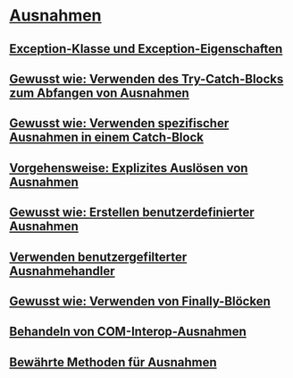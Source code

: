# [Ausnahmen](index.md)
## [Exception-Klasse und Exception-Eigenschaften](exception-class-and-properties.md)
## [Gewusst wie: Verwenden des Try-Catch-Blocks zum Abfangen von Ausnahmen](how-to-use-the-try-catch-block-to-catch-exceptions.md)
## [Gewusst wie: Verwenden spezifischer Ausnahmen in einem Catch-Block](how-to-use-specific-exceptions-in-a-catch-block.md)
## [Vorgehensweise: Explizites Auslösen von Ausnahmen](how-to-explicitly-throw-exceptions.md)
## [Gewusst wie: Erstellen benutzerdefinierter Ausnahmen](how-to-create-user-defined-exceptions.md)
## [Verwenden benutzergefilterter Ausnahmehandler](using-user-filtered-exception-handlers.md)
## [Gewusst wie: Verwenden von Finally-Blöcken](how-to-use-finally-blocks.md)
## [Behandeln von COM-Interop-Ausnahmen](handling-com-interop-exceptions.md)
## [Bewährte Methoden für Ausnahmen](best-practices-for-exceptions.md)

